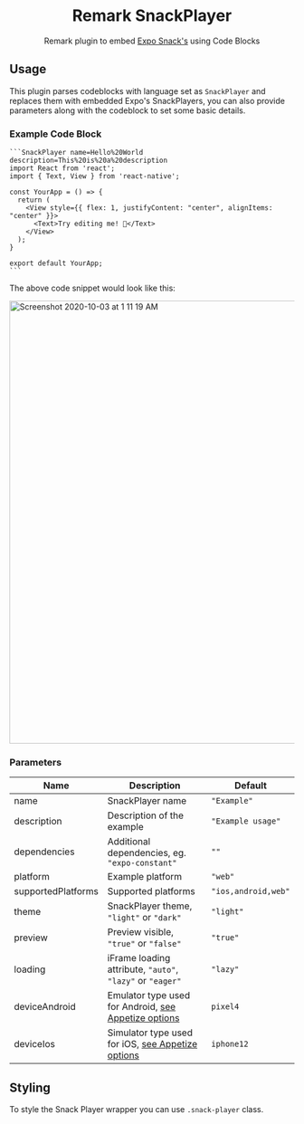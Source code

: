 <h1 align="center">Remark SnackPlayer</h1>

<p align="center">Remark plugin to embed <a href="https://snack.expo.dev/">Expo Snack's</a> using Code Blocks</p>

## Usage

This plugin parses codeblocks with language set as `SnackPlayer` and replaces them with embedded Expo's SnackPlayers, you can also provide parameters along with the codeblock to set some basic details.

### Example Code Block

````
```SnackPlayer name=Hello%20World description=This%20is%20a%20description
import React from 'react';
import { Text, View } from 'react-native';

const YourApp = () => {
  return (
    <View style={{ flex: 1, justifyContent: "center", alignItems: "center" }}>
      <Text>Try editing me! 🎉</Text>
    </View>
  );
}

export default YourApp;
```
````

The above code snippet would look like this:

<img loading="lazy" width="783" alt="Screenshot 2020-10-03 at 1 11 19 AM" src="https://user-images.githubusercontent.com/11258286/94963203-67de3500-0515-11eb-974a-a2289c0bfdc8.png"/>

### Parameters

| Name               | Description                                                                                                     | Default             |
| ------------------ | --------------------------------------------------------------------------------------------------------------- | ------------------- |
| name               | SnackPlayer name                                                                                                | `"Example"`         |
| description        | Description of the example                                                                                      | `"Example usage"`   |
| dependencies       | Additional dependencies, eg. `"expo-constant"`                                                                  | `""`                |
| platform           | Example platform                                                                                                | `"web"`             |
| supportedPlatforms | Supported platforms                                                                                             | `"ios,android,web"` |
| theme              | SnackPlayer theme, `"light"` or `"dark"`                                                                        | `"light"`           |
| preview            | Preview visible, `"true"` or `"false"`                                                                          | `"true"`            |
| loading            | iFrame loading attribute, `"auto"`, `"lazy"` or `"eager"`                                                       | `"lazy"`            |
| deviceAndroid      | Emulator type used for Android, [see Appetize options](https://docs.appetize.io/core-features/playback-options) | `pixel4`            |
| deviceIos          | Simulator type used for iOS, [see Appetize options](https://docs.appetize.io/core-features/playback-options)    | `iphone12`          |

## Styling

To style the Snack Player wrapper you can use `.snack-player` class.
